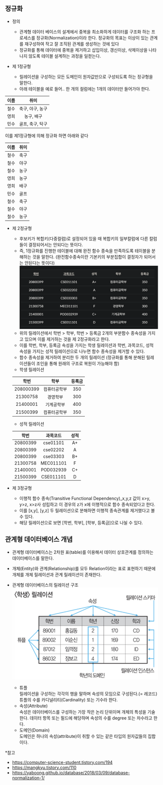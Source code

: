## 정규화
- 정의
    - 관계형 데이터 베이스의 설계에서 중복을 최소화하게 데이터를 구조화 하는 프로세스를 정규화(Normalization)이라 한다.
    정규화의 목표는 이상이 있는 관계를 재구성하여 작고 잘 조직된 관계를 생성하는 것에 있다
    - 정규화를 통해 데이터에 중복을 제거하고 삽입이상, 갱신이상, 삭제이상을 나타나지 않도록 테이블 설계하는 과정을 일컫는다.

- 제 1정규형
    - 릴레이션을 구성하는 모든 도메인이 원자값만으로 구성되도록 하는 정규형을 말한다.
    - 아래 테이블을 예로 들어.. 한 개의 컬럼에는 1개의 데이터만 들어가야 한다. 

|이름|취미|
|:--:|:--:|
|철수|축구, 야구, 농구|
|영희|농구, 배구|
|민수|골프, 축구, 탁구|

이를 제1정규형에 의해 정규화 하면 아래와 같다

|이름|취미|
|:--:|:--:|
|철수|축구|
|철수|야구|
|철수|농구|
|영희|농구|
|영희|배구|
|민수|골프|
|철수|축구|
|철수|야구|
|철수|농구|

- 제 2정규형
    - 후보키가 복합키(다중컬럼)로 설정되어 있을 때 복합키의 일부칼럼에 다른 칼럼들이 결정되어서는 안되다는 뜻이다.
    - 즉, 1정규화를 진행한 테이블에 대해 완전 함수 종속을 만족하도록 테이블을 분해하는 것을 말한다. (완전함수종속이란 기본키의 부분집합이 결정자가 되어서는 안된다는 뜻이다)
    ![](2024-12-16-12-30-51.png)
    - 위의 릴레이션에서 학번 > 학부, 학번 > 등록금 2개의 부분함수 종속성을 가지고 있으며 이를 제거하는 것을 제 2정규화라고 한다.
    - 이를 학번, 학부, 등록금 속성을 가지는 학생 릴레이션과 학번, 과목코드, 성적 속성을 가지는 성적 릴레이션으로 나누면 함수 종속성을 제거할 수 있다.
    - 함수 종속성을 제거하여 분리한 두 개의 릴레이션 (정규화를 통해 분해된 릴레이션들이 조인을 통해 원래의 구조로 복원이 가능해야 함)
    - 학생 릴레이션

    |학번|학부|등록금|
    |:--:|:--:|:--:|
    |208000399|컴퓨터공학부|350|
    |21300758|경영학부|300|
    |21400001|기계공학부|400|
    |21500399|컴퓨터공학부|350|

    - 성적 릴레이션
    
    |학번|과목코드|성적|
    |:--:|:--:|:--:|
    |20800399|cse01101|A+|
    |20800399|cse02202|A|
    |20800399|cse03303|B+|
    |21300758|MEC011101|F|
    |21400001|POD032939|C+|
    |21500399|CSE011101|D|

- 제 3정규형
    - 이행적 함수 종속(Transitive Functional Dependency)_x,y,z 값이 x>y, y>z, x>z사 성립하고 이 경우의 z가 x에 이행적으로 함수 종속되었다고 한다. 
    - 이를 [x,y], [y,z] 두 릴레이션으로 분해하면 이행적 종속관계를 제거했다고 볼 수 있다.
    - 해당 릴레이션으로 보면 [학번, 학부], [학부, 등록금]으로 나뉠 수 있다. 

## 관계형 데이터베이스 개념
- 관계형 데이터베이스는 2차원 표(table)를 이용해서 데이터 상호관계를 정의하는 데이터베이스를 말한다.
- 개체(Entity)와 관계(Relationship)를 모두 Relation이라는 표로 표현하기 때문에 개체를 개체 릴레이션과 관계 릴레이션이 존재한다.
- 관계형 데이터베이스의 릴레이션 구조
![](2024-12-15-15-20-11.png)

   - 튜플  
   릴레이션을 구성하는 각각의 행을 말하며 속성의 모임으로 구성된다.(= 레코드) 튜플의 수를 카디널리티(Cardinality) 또는 기수라 한다.
   - 속성(Attribute)  
   속성은 데이터베이스를 구성하는 가장 작은 논리 단위이며 개체의 특성을 기술한다. 데이터 항목 또는 필드에 해당하며 속성의 수를 degree 또는 차수라고 한다.
   - 도메인(Domain)  
   도메인은 하나의 속성(attribute)이 취할 수 있는 같은 타입의 원자값들의 집합이다.

 
*참고
- https://computer-science-student.tistory.com/194
- https://mangkyu.tistory.com/110
- https://yaboong.github.io/database/2018/03/09/database-normalization-1/